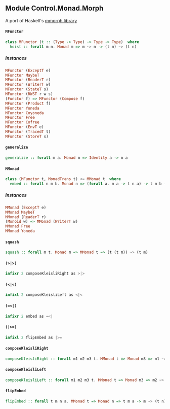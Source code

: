 ## Module Control.Monad.Morph

A port of Haskell's [mmorph library](http://hackage.haskell.org/package/mmorph-1.0.0/docs/Control-Monad-Morph.html)

#### `MFunctor`

``` purescript
class MFunctor (t :: (Type -> Type) -> Type -> Type)  where
  hoist :: forall m n. Monad m => m ~> n -> (t m) ~> (t n)
```

##### Instances
``` purescript
MFunctor (ExceptT e)
MFunctor MaybeT
MFunctor (ReaderT r)
MFunctor (WriterT w)
MFunctor (StateT s)
MFunctor (RWST r w s)
(Functor f) => MFunctor (Compose f)
MFunctor (Product f)
MFunctor Yoneda
MFunctor Coyoneda
MFunctor Free
MFunctor Cofree
MFunctor (EnvT e)
MFunctor (TracedT t)
MFunctor (StoreT s)
```

#### `generalize`

``` purescript
generalize :: forall m a. Monad m => Identity a -> m a
```

#### `MMonad`

``` purescript
class (MFunctor t, MonadTrans t) <= MMonad t  where
  embed :: forall n m b. Monad n => (forall a. m a -> t n a) -> t m b -> t n b
```

##### Instances
``` purescript
MMonad (ExceptT e)
MMonad MaybeT
MMonad (ReaderT r)
(Monoid w) => MMonad (WriterT w)
MMonad Free
MMonad Yoneda
```

#### `squash`

``` purescript
squash :: forall m t. Monad m => MMonad t => (t (t m)) ~> (t m)
```

#### `(>|>)`

``` purescript
infixr 2 composeKleisliRight as >|>
```

#### `(<|<)`

``` purescript
infixl 2 composeKleisliLeft as <|<
```

#### `(=<|)`

``` purescript
infixr 2 embed as =<|
```

#### `(|>=)`

``` purescript
infixl 2 flipEmbed as |>=
```

#### `composeKleisliRight`

``` purescript
composeKleisliRight :: forall m1 m2 m3 t. MMonad t => Monad m3 => m1 ~> (t m2) -> m2 ~> (t m3) -> m1 ~> (t m3)
```

#### `composeKleisliLeft`

``` purescript
composeKleisliLeft :: forall m1 m2 m3 t. MMonad t => Monad m3 => m2 ~> (t m3) -> m1 ~> (t m2) -> m1 ~> (t m3)
```

#### `flipEmbed`

``` purescript
flipEmbed :: forall t m n a. MMonad t => Monad n => t m a -> m ~> (t n) -> t n a
```


